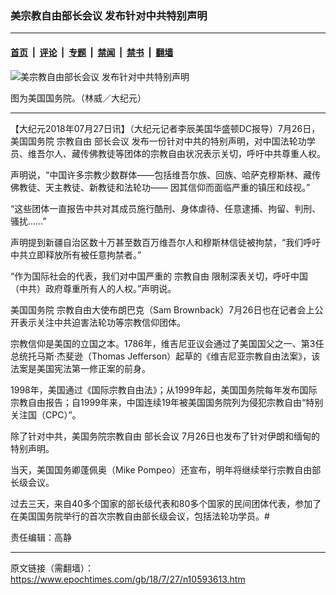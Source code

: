 ### 美宗教自由部长会议 发布针对中共特别声明

---

#### [首页](../../../..?n10593613) &nbsp;|&nbsp; [评论](../../../../../epoch-comment?n10593613) &nbsp;|&nbsp; [专题](../../../../../epoch-special?n10593613) &nbsp;|&nbsp; [禁闻](../../../../../epoch-news?n10593613) &nbsp;|&nbsp; [禁书](../../../../../books?n10593613) &nbsp;|&nbsp; [翻墙](https://github.com/gfw-breaker/nogfw/blob/master/README.md?n10593613)


<div><img alt="美宗教自由部长会议 发布针对中共特别声明" class="attachment-djy_600_400 size-djy_600_400 wp-post-image" src="https://i.epochtimes.com/assets/uploads/2018/07/1-263.jpg"/>
<div class="caption">
 <p>
  图为美国国务院。（林威／大纪元）
 </p>
</div></div><hr/><div class="post_content" id="artbody" itemprop="articleBody">
 <!-- article content begin -->
 <p>
  【大纪元2018年07月27日讯】（大纪元记者李辰美国华盛顿DC报导）7月26日，
  <ok href="https://www.epochtimes.com/gb/tag/%E7%BE%8E%E5%9B%BD%E5%9B%BD%E5%8A%A1%E9%99%A2.html">
   美国国务院
  </ok>
  <ok href="https://www.epochtimes.com/gb/tag/%E5%AE%97%E6%95%99%E8%87%AA%E7%94%B1.html">
   宗教自由
  </ok>
  <ok href="https://www.epochtimes.com/gb/tag/%E9%83%A8%E9%95%BF%E4%BC%9A%E8%AE%AE.html">
   部长会议
  </ok>
  发布一份针对中共的特别声明，对中国法轮功学员、维吾尔人、藏传佛教徒等团体的宗教自由状况表示关切，呼吁中共尊重人权。
 </p>
 <p>
  声明说，“中国许多宗教少数群体——包括维吾尔族、回族、哈萨克穆斯林、藏传佛教徒、天主教徒、新教徒和法轮功—— 因其信仰而面临严重的镇压和歧视。”
 </p>
 <p>
  “这些团体一直报告中共对其成员施行酷刑、身体虐待、任意逮捕、拘留、判刑、骚扰……”
 </p>
 <p>
  声明提到新疆自治区数十万甚至数百万维吾尔人和穆斯林信徒被拘禁，“我们呼吁中共立即释放所有被任意拘禁者。”
 </p>
 <p>
  “作为国际社会的代表，我们对中国严重的
  <ok href="https://www.epochtimes.com/gb/tag/%E5%AE%97%E6%95%99%E8%87%AA%E7%94%B1.html">
   宗教自由
  </ok>
  限制深表关切，呼吁中国（中共）政府尊重所有人的人权。”声明说。
 </p>
 <p>
  <ok href="https://www.epochtimes.com/gb/tag/%E7%BE%8E%E5%9B%BD%E5%9B%BD%E5%8A%A1%E9%99%A2.html">
   美国国务院
  </ok>
  宗教自由大使布朗巴克（Sam Brownback）7月26日也在记者会上公开表示关注中共迫害法轮功等宗教信仰团体。
 </p>
 <p>
  宗教信仰是美国的立国之本。1786年，维吉尼亚议会通过了美国国父之一、第3任总统托马斯‧杰斐逊（Thomas Jefferson）起草的《维吉尼亚宗教自由法案》，该法案是美国宪法第一修正案的前身。
 </p>
 <p>
  1998年，美国通过《国际宗教自由法》；从1999年起，美国国务院每年发布国际宗教自由报告；自1999年来，中国连续19年被美国国务院列为侵犯宗教自由“特别关注国（CPC）”。
 </p>
 <p>
  除了针对中共，美国务院宗教自由
  <ok href="https://www.epochtimes.com/gb/tag/%E9%83%A8%E9%95%BF%E4%BC%9A%E8%AE%AE.html">
   部长会议
  </ok>
  7月26日也发布了针对伊朗和缅甸的特别声明。
 </p>
 <p>
  当天，美国国务卿蓬佩奥（Mike Pompeo）还宣布，明年将继续举行宗教自由部长级会议。
 </p>
 <p>
  过去三天，来自40多个国家的部长级代表和80多个国家的民间团体代表，参加了在美国国务院举行的首次宗教自由部长级会议，包括法轮功学员。#
 </p>
 <p>
  责任编辑：高静
 </p>
 <!-- article content end -->
 <div id="below_article_ad">
 </div>
</div>


---

原文链接（需翻墙）：https://www.epochtimes.com/gb/18/7/27/n10593613.htm